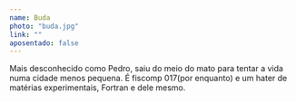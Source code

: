 ```yaml
---
name: Buda
photo: "buda.jpg"
link: ""
aposentado: false
---
```


Mais desconhecido como Pedro, saiu do meio do mato para tentar a vida numa cidade menos pequena. É fiscomp 017(por enquanto) e um hater de matérias experimentais, Fortran e dele mesmo.